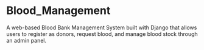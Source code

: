 # Blood_Management
A web-based Blood Bank Management System built with Django that allows users to register as donors, request blood, and manage blood stock through an admin panel.

